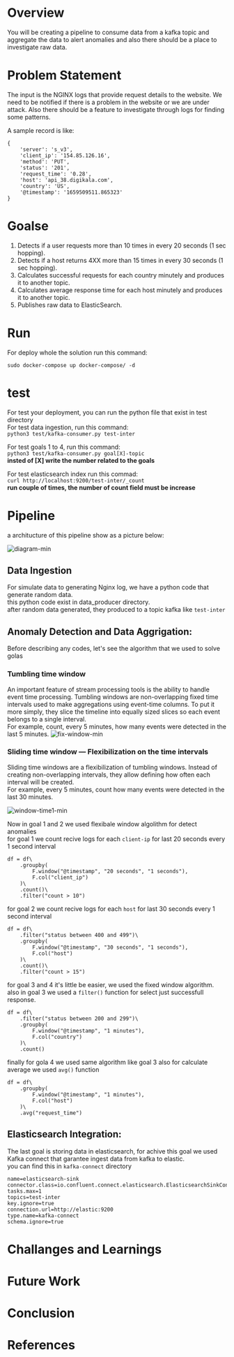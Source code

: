 # Overview
You will be creating a pipeline to consume data from a kafka topic and aggregate the data to alert anomalies and also there should be a place to investigate raw data.

# Problem Statement
The input is the NGINX logs that provide request details to the website. We need to be notified if there is a problem in the website or we are under attack. Also there should be a feature to investigate through logs for finding some patterns.

A sample record is like:  
```
{
    'server': 's_v3',
    'client_ip': '154.85.126.16',
    'method': 'PUT',
    'status': '201',
    'request_time': '0.28',
    'host': 'api_38.digikala.com',
    'country': 'US',
    '@timestamp': '1659509511.865323'
}
```

# Goalse
1. Detects if a user requests more than 10 times in every 20 seconds (1 sec hopping).
2. Detects if a host returns 4XX more than 15 times in every 30 seconds (1 sec hopping).
3. Calculates successful requests for each country minutely and produces it to another topic.
4. Calculates average response time for each host minutely and produces it to another topic.
5. Publishes raw data to ElasticSearch.

# Run
For deploy whole the solution run this command:
```
sudo docker-compose up docker-compose/ -d
```

# test
For test your deployment, you can run the python file that exist in test directory  
For test data ingestion, run this command:  
```python3 test/kafka-consumer.py test-inter```  

For test goals 1 to 4, run this command:  
```python3 test/kafka-consumer.py goal[X]-topic```  
**insted of [X] write the number related to the goals**  

For test elasticsearch index run this commad:  
```curl http://localhost:9200/test-inter/_count```  
**run couple of times, the number of count field must be increase**  

# Pipeline
a architucture of this pipeline show as a picture below: 

![diagram-min](https://github.com/aliSadegh/Spark-Kafka-example/assets/24531562/307d453b-cef1-400c-8617-c415cdf8b775)

## Data Ingestion
For simulate data to generating Nginx log, we have a python code that generate random data.  
this python code exist in data_producer directory.  
after random data generated, they produced to a topic kafka like ```test-inter``` 

## Anomaly Detection and Data Aggrigation:
Before describing any codes, let's see the algorithm that we used to solve golas
### Tumbling time window
An important feature of stream processing tools is the ability to handle event time processing. Tumbling windows are non-overlapping fixed time intervals used to make aggregations using event-time columns. To put it more simply, they slice the timeline into equally sized slices so each event belongs to a single interval.  
For example, count, every 5 minutes, how many events were detected in the last 5 minutes.
![fix-window-min](https://github.com/aliSadegh/Spark-Kafka-example/assets/24531562/7b602173-2de3-45a6-8a6a-c843cec8ad74)

### Sliding time window — Flexibilization on the time intervals
Sliding time windows are a flexibilization of tumbling windows. Instead of creating non-overlapping intervals, they allow defining how often each interval will be created.  
For example, every 5 minutes, count how many events were detected in the last 30 minutes.  

![window-time1-min](https://github.com/aliSadegh/Spark-Kafka-example/assets/24531562/7cf27475-8503-49f8-851f-8a40883a506b)

Now in goal 1 and 2 we used flexibale window algolithm for detect anomalies  
for goal 1 we count recive logs for each ```client-ip``` for last 20 seconds every 1 second interval  
```
df = df\
    .groupby(
        F.window("@timestamp", "20 seconds", "1 seconds"),
        F.col("client_ip")
    )\
    .count()\
    .filter("count > 10")
```  

for goal 2 we count recive logs for each ```host``` for last 30 seconds every 1 second interval  
```
df = df\
    .filter("status between 400 and 499")\
    .groupby(
        F.window("@timestamp", "30 seconds", "1 seconds"),
        F.col("host")
    )\
    .count()\
    .filter("count > 15")
```

for goal 3 and 4 it's little be easier, we used the fixed window algorithm.  
also in goal 3 we used a ```filter()``` function for select just successfull response.  
```
df = df\
    .filter("status between 200 and 299")\
    .groupby(
        F.window("@timestamp", "1 minutes"),
        F.col("country")
    )\
    .count()
```

finally for gola 4 we used same algorithm like goal 3 also for calculate average we used ```avg()``` function
```
df = df\
    .groupby(
        F.window("@timestamp", "1 minutes"),
        F.col("host")
    )\
    .avg("request_time")
```

## Elasticsearch Integration:
The last goal is storing data in elasticsearch, for achive this goal we used Kafka connect that garantee ingest data from kafka to elastic.  
you can find this in ```kafka-connect``` directory  
```
name=elasticsearch-sink
connector.class=io.confluent.connect.elasticsearch.ElasticsearchSinkConnector
tasks.max=1
topics=test-inter
key.ignore=true
connection.url=http://elastic:9200
type.name=kafka-connect
schema.ignore=true
```

# Challanges and Learnings

# Future Work

# Conclusion

# References
